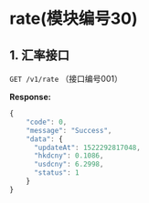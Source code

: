 # rate(模块编号30)
## 1. 汇率接口
`GET /v1/rate` （接口编号001）

**Response:**
```js
{
    "code": 0,
    "message": "Success",
    "data": {
      "updateAt": 1522292817048,
      "hkdcny": 0.1086,
      "usdcny": 6.2998,
      "status": 1
    }
}
```
